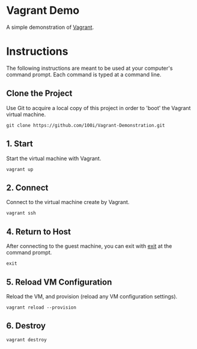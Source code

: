 Vagrant Demo
===============

A simple demonstration of [Vagrant](https://vagrant.com).

# Instructions

The following instructions are meant to be used at your computer's command
prompt. Each command is typed at a command line.

## Clone the Project

Use Git to acquire a local copy of this project in order to 'boot' the Vagrant virtual machine.

~~~~~~shell
git clone https://github.com/100i/Vagrant-Demonstration.git
~~~~~~


## 1. Start

Start the virtual machine with Vagrant.
```shell
vagrant up
```

## 2. Connect
Connect to the virtual machine create by Vagrant.

```shell
vagrant ssh
```

## 4. Return to Host

After connecting to the guest machine, you can exit with [exit]() at the
command prompt.

```
exit
```

## 5. Reload VM Configuration

Reload the VM, and provision (reload any VM configuration settings).

```shell
vagrant reload --provision
```

## 6. Destroy

```shell
vagrant destroy
```
